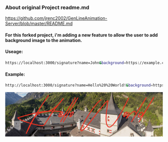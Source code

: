 ### About original Project readme.md
https://github.com/jrenc2002/GenLineAnimation-Server/blob/master/README.md

#### For this forked project, i'm adding a new feature to allow the user to add background image to the animation.

#### Useage:
```bash
https://localhost:3000/signature?name=John&background=https://example.com/bg.png
```

#### Example:

```bash
http://localhost:3000/signature?name=Hello%20%20World!&background=https://upload.wikimedia.org/wikipedia/commons/thumb/2/2d/Castillo_de_Hohenwerfen%2C_Werfen%2C_Austria%2C_2019-05-17%2C_DD_143-149_PAN.jpg/1362px-Castillo_de_Hohenwerfen%2C_Werfen%2C_Austria%2C_2019-05-17%2C_DD_143-149_PAN.jpg&animate=true&speed=2&color=%23FF0000
```   

![example](./example.png)